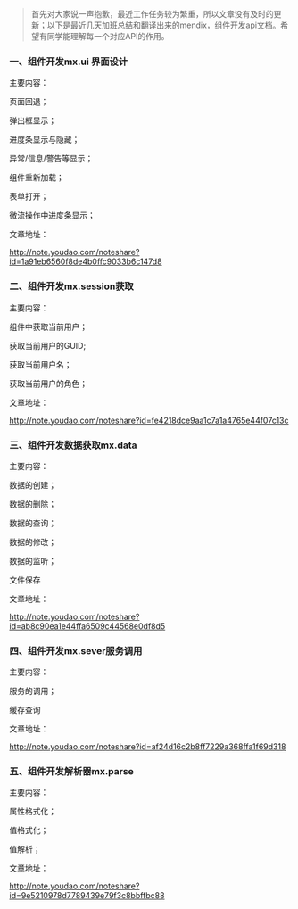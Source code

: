   > 首先对大家说一声抱歉，最近工作任务较为繁重，所以文章没有及时的更新；以下是最近几天加班总结和翻译出来的mendix，组件开发api文档。希望有同学能理解每一个对应API的作用。



### 一、组件开发mx.ui 界面设计

主要内容：

页面回退；

弹出框显示；

进度条显示与隐藏；

异常/信息/警告等显示；

组件重新加载；

表单打开；

微流操作中进度条显示；

文章地址：

http://note.youdao.com/noteshare?id=1a91eb6560f8de4b0ffc9033b6c147d8



### 二、组件开发mx.session获取

主要内容：

组件中获取当前用户；

获取当前用户的GUID;

获取当前用户名；

获取当前用户的角色；

文章地址：

http://note.youdao.com/noteshare?id=fe4218dce9aa1c7a1a4765e44f07c13c



### 三、组件开发数据获取mx.data

主要内容：

数据的创建；

数据的删除；

数据的查询；

数据的修改；

数据的监听；

文件保存

文章地址：

http://note.youdao.com/noteshare?id=ab8c90ea1e44ffa6509c44568e0df8d5



### 四、组件开发mx.sever服务调用

主要内容：

服务的调用；

缓存查询

文章地址：

http://note.youdao.com/noteshare?id=af24d16c2b8ff7229a368ffa1f69d318





### 五、组件开发解析器mx.parse

主要内容：

属性格式化；

值格式化；

值解析；

文章地址：

http://note.youdao.com/noteshare?id=9e5210978d7789439e79f3c8bbffbc88
